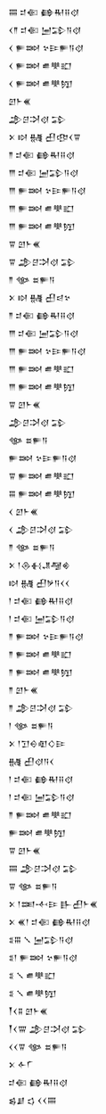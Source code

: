 <div class='block'>
<div class='line'>𒐍 𒄑𒈿 𒂵𒊑𒍝𒋼</div>
<div class='line'>𒌋𒈫 𒄑𒈿 𒅁𒁉𒀀𒋼</div>
<div class='line'>𒌋 𒊓𒇷 𒆳𒄿𒊓𒀀𒋼</div>
<div class='line'>𒌋 𒊓𒇷 𒌑𒋧𒊬</div>
<div class='line'>𒌋 𒊓𒇷 𒌑𒋧𒂖</div>
<div class='line'>𒇻𒈨𒌍</div>
<div class='line'>𒂁𒆪𒋫𒋼 𒁉</div>
<div class='line'>𒉽 𒊭 𒉆 𒌷𒂦𒌋𒐊</div>
<div class='line'>𒈫 𒄑𒈿 𒂵𒊑𒍝𒋼</div>
<div class='line'>𒐈 𒄑𒈿 𒅁𒁉𒀀𒋼</div>
<div class='line'>𒐈 𒊓𒇷 𒆳𒄿𒊓𒀀𒋼</div>
<div class='line'>𒐈 𒊓𒇷 𒌑𒋧𒊬</div>
<div class='line'>𒐈 𒊓𒇷 𒌑𒋧𒂖</div>
<div class='line'>𒐊 𒇻𒈨𒌍</div>
<div class='line'>𒐊 𒂁𒆪𒋫𒋼 𒁉</div>
<div class='line'>𒈫 𒀲 𒊺𒊓𒀀</div>
<div class='line'>𒉽 𒊭 𒉆 𒌷𒁀𒆳</div>
<div class='line'>𒈫 𒄑𒈿 𒂵𒊑𒍝𒋼</div>
<div class='line'>𒐈 𒄑𒈿 𒅁𒁉𒀀𒋼</div>
<div class='line'>𒐈 𒊓𒇷 𒆳𒄿𒊓𒀀𒋼</div>
<div class='line'>𒐈 𒊓𒇷 𒌑𒋧𒊬</div>
<div class='line'>𒐈 𒊓𒇷 𒌑𒋧𒂖</div>
<div class='line'>𒐊 𒇻𒈨𒌍</div>
<div class='line'>𒂁𒆪𒋫𒋼 𒁉</div>
<div class='line'>𒀲 𒊺𒊓𒀀</div>
<div class='line'>𒊓𒇷 𒆳𒄿𒊓𒀀𒋼</div>
<div class='line'>𒐊 𒊓𒇷 𒌑𒋧𒊬</div>
<div class='line'>𒐋 𒊓𒇷 𒌑𒋧𒂖</div>
<div class='line'>𒌋 𒇻𒈨𒌍</div>
<div class='line'>𒌋 𒂁𒆪𒋫𒋼 𒁉</div>
<div class='line'>𒈫 𒀲 𒊺𒊓𒀀</div>
<div class='line'>𒉽 𒁹𒁲𒈬𒂗𒆷𒄯</div>
<div class='line'>𒊭 𒉆 𒌷𒃻𒀀𒌋𒌋</div>
<div class='line'>𒁹 𒄑𒈿 𒂵𒊑𒍝𒋼</div>
<div class='line'>𒁹 𒄑𒈿 𒅁𒁉𒀀𒋼</div>
<div class='line'>𒈫 𒊓𒇷 𒆳𒄿𒊓𒀀𒋼</div>
<div class='line'>𒈫 𒊓𒇷 𒌑𒋧𒊬</div>
<div class='line'>𒈫 𒊓𒇷 𒌑𒋧𒂖</div>
<div class='line'>𒈫 𒇻𒈨𒌍</div>
<div class='line'>𒈫 𒂁𒆪𒋫𒋼 𒁉</div>
<div class='line'>𒁹 𒀲 𒊺𒊓𒀀</div>
<div class='line'>𒉽 𒁹𒋛𒀪𒊏𒄭𒄿</div>
<div class='line'>𒉆 𒌷𒋼𒀀𒌋</div>
<div class='line'>𒁹 𒄑𒈿 𒂵𒊑𒍝𒋼</div>
<div class='line'>𒁹 𒄑𒈿 𒅁𒁉𒀀𒋼</div>
<div class='line'>𒈫 𒊓𒇷 𒌑𒋧𒊬</div>
<div class='line'>𒊓𒇷 𒌑𒋧𒂖</div>
<div class='line'>𒐊 𒇻𒈨𒌍</div>
<div class='line'>𒐍 𒂁𒆪𒋫𒋼 𒁉</div>
<div class='line'>𒐊 𒀲 𒊺𒊓𒀀</div>
<div class='line'>𒉽 𒁹𒌅𒋾𒄿 𒃲𒌷𒈨𒌍</div>
<div class='line'>𒉽 𒌍𒁹 𒄑𒈿 𒂵𒊑𒍝𒋼</div>
<div class='line'>𒐏𒐋 𒑳 𒅁𒁉𒀀𒋼</div>
<div class='line'>𒐏𒁹 𒊓𒇷 𒆳𒊓𒀀𒋼</div>
<div class='line'>𒐏 𒑳 𒌑𒋧𒊬</div>
<div class='line'>𒐏 𒑳 𒌑𒋧𒂖</div>
<div class='line'>𒐕𒌋𒐉 𒇻𒈨𒌍</div>
<div class='line'>𒐕𒌋𒐌 𒂁𒆪𒋫𒋼 𒁉</div>
<div class='line'>𒌋𒌋𒐊 𒀲 𒊺𒊓𒀀</div>
<div class='line'>𒉽 𒅆𒇲</div>
<div class='line'>𒄑𒈿 𒂵𒊑𒍝𒋼</div>
<div class='line'>𒌗𒋗 𒌓 𒌋𒌋𒐍</div>
</div>